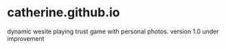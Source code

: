 # catherine.github.io
dynamic wesite playing trust game with personal photos.
version 1.0
under improvement
